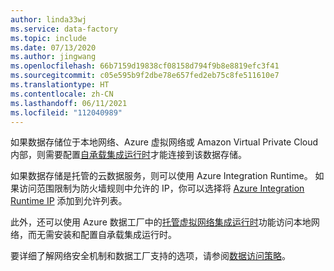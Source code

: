```yaml
---
author: linda33wj
ms.service: data-factory
ms.topic: include
ms.date: 07/13/2020
ms.author: jingwang
ms.openlocfilehash: 66b7159d19838cf08158d794f9b8e8819efc3f41
ms.sourcegitcommit: c05e595b9f2dbe78e657fed2eb75c8fe511610e7
ms.translationtype: HT
ms.contentlocale: zh-CN
ms.lasthandoff: 06/11/2021
ms.locfileid: "112040989"
---
```

<!--
    Separate the generic requirement on Self-hosted Integration Runtime setup from connector articles.
-->
如果数据存储位于本地网络、Azure 虚拟网络或 Amazon Virtual Private Cloud 内部，则需要配置[自承载集成运行时](../create-self-hosted-integration-runtime.md)才能连接到该数据存储。

如果数据存储是托管的云数据服务，则可以使用 Azure Integration Runtime。 如果访问范围限制为防火墙规则中允许的 IP，你可以选择将 [Azure Integration Runtime IP](../azure-integration-runtime-ip-addresses.md) 添加到允许列表。 

此外，还可以使用 Azure 数据工厂中的[托管虚拟网络集成运行时](../tutorial-managed-virtual-network-on-premise-sql-server.md)功能访问本地网络，而无需安装和配置自承载集成运行时。

要详细了解网络安全机制和数据工厂支持的选项，请参阅[数据访问策略](../data-access-strategies.md)。
